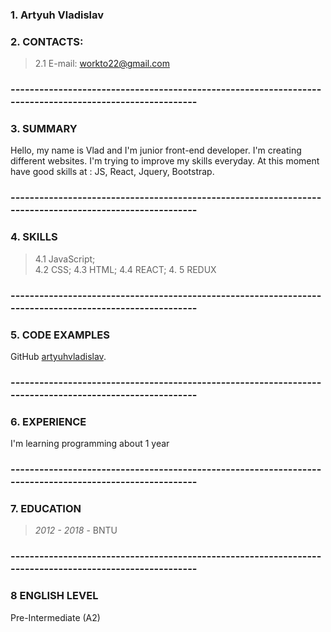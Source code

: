 ### 1. Artyuh Vladislav

### 2. CONTACTS:
>  2.1 E-mail: [workto22@gmail.com](mailto:workto22@gmail.com)   

### --------------------------------------------------------------------------------------------------------

### 3. SUMMARY 
Hello, my name is Vlad and I'm junior front-end developer. I'm creating different websites.
I'm trying to improve my skills everyday. At this moment have good skills at : JS, React, Jquery, Bootstrap.
### --------------------------------------------------------------------------------------------------------

### 4. SKILLS
> 4.1 JavaScript;  
> 4.2 CSS; 
> 4.3 HTML; 
> 4.4 REACT;
> 4. 5 REDUX
### --------------------------------------------------------------------------------------------------------


### 5. CODE EXAMPLES
GitHub [artyuhvladislav](https://github.com/artyuhvladislav).

### --------------------------------------------------------------------------------------------------------

### 6. EXPERIENCE
I'm learning programming about 1 year

### --------------------------------------------------------------------------------------------------------

### 7. EDUCATION 

> *2012 - 2018* - BNTU 
### --------------------------------------------------------------------------------------------------------

### 8 ENGLISH LEVEL
Pre-Intermediate (A2)